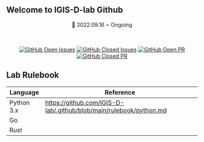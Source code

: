 ## Welcome to IGIS-D-lab Github


<div>
  <div align="center">
    📆 2022.09.16 ~ Ongoing
  </div>
  
  <br/>
  <br/>
  <div align="center">
    
[![GitHub Open Issues](https://img.shields.io/github/issues-raw/IGIS-D-lab/.github?color=green)](https://github.com/IGIS-D-lab/.github/issues)
[![GitHub Closed Issues](https://img.shields.io/github/issues-closed-raw/IGIS-D-lab/.github?color=red)](https://github.com/IGIS-D-lab/.github/issues?q=is%3Aissue+is%3Aclosed)
[![GitHub Open PR](https://img.shields.io/github/issues-pr-raw/IGIS-D-lab/.github?color=green)](https://github.com/IGIS-D-lab/.github/pulls)
[![GitHub Closed PR](https://img.shields.io/github/issues-pr-closed-raw/IGIS-D-lab/.github?color=red)](https://github.com/IGIS-D-lab/.github/pulls?q=is%3Apr+is%3Aclosed)
    
  </div>
</div>

<!--

**Here are some ideas to get you started:**

🙋‍♀️ A short introduction - what is your organization all about?
🌈 Contribution guidelines - how can the community get involved?
👩‍💻 Useful resources - where can the community find your docs? Is there anything else the community should know?
🍿 Fun facts - what does your team eat for breakfast?
🧙 Remember, you can do mighty things with the power of [Markdown](https://docs.github.com/github/writing-on-github/getting-started-with-writing-and-formatting-on-github/basic-writing-and-formatting-syntax)
-->

## Lab Rulebook

| Language | Reference |
|----------|-----------|
| Python 3.x | https://github.com/IGIS-D-lab/.github/blob/main/rulebook/python.md |
| Go |  |
| Rust | |
